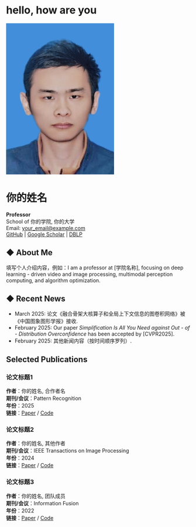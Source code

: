 # hello, how are you
![个人照片](https://github.com/2563610544/xianweiding1.github.io/raw/9343b3c6203d39cf8ff516e0c3d3b55cdcb117f3/figure.jpg)  <!-- 替换为你的照片路径，支持网络图片URL -->

# 你的姓名  
**Professor**  
School of 你的学院, 你的大学  
Email: your_email@example.com  
[GitHub](https://github.com/yourgithub) | [Google Scholar](https://scholar.google.com) | [DBLP](https://dblp.org)  

## ◆ About Me  
填写个人介绍内容，例如：I am a professor at [学院名称], focusing on deep learning - driven video and image processing, multimodal perception computing, and algorithm optimization.  

## ◆ Recent News  
- March 2025: 论文《融合骨架大核算子和全局上下文信息的图卷积网络》被《中国图象图形学报》接收.  
- February 2025: Our paper *Simplification Is All You Need against Out - of - Distribution Overconfidence* has been accepted by [CVPR2025].  
- February 2025: 其他新闻内容（按时间顺序罗列）.  

## Selected Publications  
### 论文标题1  
**作者**：你的姓名, 合作者名  
**期刊/会议**：Pattern Recognition  
**年份**：2025  
**链接**：[Paper](paper_url) / [Code](code_url)  

### 论文标题2  
**作者**：你的姓名, 其他作者  
**期刊/会议**：IEEE Transactions on Image Processing  
**年份**：2024  
**链接**：[Paper](paper_url2) / [Code](code_url2)  

### 论文标题3  
**作者**：你的姓名, 团队成员  
**期刊/会议**：Information Fusion  
**年份**：2022  
**链接**：[Paper](paper_url3) / [Code](code_url3)  
